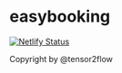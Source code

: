 # easybooking

[![Netlify Status](https://api.netlify.com/api/v1/badges/616028c6-4fb4-4fd5-86eb-806a2669ac36/deploy-status)](https://app.netlify.com/sites/easybooking/deploys)

Copyright by @tensor2flow